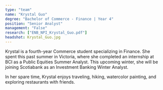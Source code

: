 ```yaml
---
type: "team"
name: "Krystal Guo"
degree: "Bachelor of Commerce - Finance | Year 4"
position: "Senior Analyst"
management: "False"
research: ["ENB_NPI_Krystal_Guo.pdf"]
headshot: Krystal_Guo.jpg
---
```


Krystal is a fourth-year Commerce student specializing in Finance. She spent this past summer in Victoria, where she completed an internship at BCI as a Public Equities Summer Analyst. This upcoming winter, she will be joining Scotiabank as an Investment Banking Winter Analyst.

In her spare time, Krystal enjoys traveling, hiking, watercolor painting, and exploring restaurants with friends.
